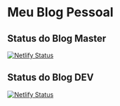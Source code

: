 # Meu Blog Pessoal




## Status do Blog Master
[![Netlify Status](https://api.netlify.com/api/v1/badges/27c00bb8-c5ef-43f9-8545-4ba4dc9b06fa/deploy-status)](https://app.netlify.com/sites/testeblog123/deploys)

## Status do Blog DEV
[![Netlify Status](https://api.netlify.com/api/v1/badges/27c00bb8-c5ef-43f9-8545-4ba4dc9b06fa/deploy-status?branch=dev)](https://app.netlify.com/sites/testeblog123/deploys)
